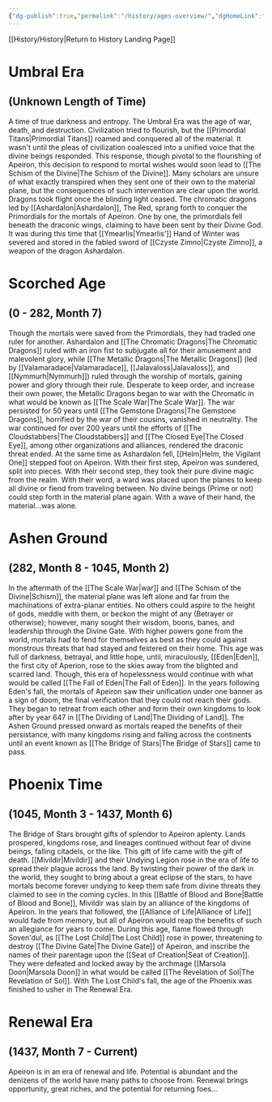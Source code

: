 ```yaml
---
{"dg-publish":true,"permalink":"/history/ages-overview/","dgHomeLink":true,"dgPassFrontmatter":false}
---
```


[[History/History|Return to History Landing Page]]
# Umbral Era 
## (Unknown Length of Time)
A time of true darkness and entropy. The Umbral Era was the age of war, death, and destruction. Civilization tried to flourish, but the [[Primordial Titans|Primordial Titans]] roamed and conquered all of the material. It wasn't until the pleas of civilization coalesced into a unified voice that the divine beings responded. This response, though pivotal to the flourishing of Apeiron, this decision to respond to mortal wishes would soon lead to [[The Schism of the Divine|The Schism of the Divine]]. Many scholars are unsure of what exactly transpired when they sent one of their own to the material plane, but the consequences of such intervention are clear upon the world. Dragons took flight once the blinding light ceased. The chromatic dragons led by [[Ashardalon|Ashardalon]], The Red, sprang forth to conquer the Primordials for the mortals of Apeiron. One by one, the primordials fell beneath the draconic wings, claiming to have been sent by their Divine God. It was during this time that [[Ymearlis|Ymearlis']] Hand of Winter was severed and stored in the fabled sword of [[Czyste Zimno|Czyste Zimno]], a weapon of the dragon Ashardalon.
# Scorched Age 
## (0 - 282, Month 7)
Though the mortals were saved from the Primordials, they had traded one ruler for another. Ashardalon and [[The Chromatic Dragons|The Chromatic Dragons]] ruled with an iron fist to subjugate all for their amusement and malevolent glory, while [[The Metallic Dragons|The Metallic Dragons]] (led by [[Valamaradace|Valamaradace]], [[Jalavaloss|Jalavaloss]], and [[Nymmurh|Nymmurh]]) ruled through the worship of mortals, gaining power and glory through their rule. Desperate to keep order, and increase their own power, the Metallic Dragons began to war with the Chromatic in what would be known as [[The Scale War|The Scale War]]. The war persisted for 50 years until [[The Gemstone Dragons|The Gemstone Dragons]], horrified by the war of their cousins, vanished in neutrality. The war continued for over 200 years until the efforts of [[The Cloudstabbers|The Cloudstabbers]] and [[The Closed Eye|The Closed Eye]], among other organizations and alliances, rendered the draconic threat ended. At the same time as Ashardalon fell, [[Helm|Helm, the Vigilant One]] stepped foot on Apeiron. With their first step, Apeiron was sundered, split into pieces. With their second step, they took their pure divine magic from the realm. With their word, a ward was placed upon the planes to keep all divine or fiend from traveling between. No divine beings (Prime or not) could step forth in the material plane again. With a wave of their hand, the material...was alone. 
# Ashen Ground 
## (282, Month 8 - 1045, Month 2)
In the aftermath of the [[The Scale War|war]] and [[The Schism of the Divine|Schism]], the material plane was left alone and far from the machinations of extra-planar entities. No others could aspire to the height of gods, meddle with them, or beckon the might of any (Betrayer or otherwise); however, many sought their wisdom, boons, banes, and leadership through the Divine Gate. With higher powers gone from the world, mortals had to fend for themselves as best as they could against monstrous threats that had stayed and festered on their home. This age was full of darkness, betrayal, and little hope, until, miraculously, [[Eden|Eden]], the first city of Aperion, rose to the skies away from the blighted and scarred land. Though, this era of hopelessness would continue with what would be called [[The Fall of Eden|The Fall of Eden]]. In the years following Eden's fall, the mortals of Apeiron saw their unification under one banner as a sign of doom, the final verification that they could not reach their gods. They began to retreat from each other and form their own kingdoms to look after by year 647 in [[The Dividing of Land|The Dividing of Land]]. The Ashen Ground pressed onward as mortals reaped the benefits of their persistance, with many kingdoms rising and falling across the continents until an event known as [[The Bridge of Stars|The Bridge of Stars]] came to pass.
# Phoenix Time 
## (1045, Month 3 - 1437, Month 6)
The Bridge of Stars brought gifts of splendor to Apeiron aplenty. Lands prospered, kingdoms rose, and lineages continued without fear of divine beings, falling citadels, or the like. This gift of life came with the gift of death. [[Mivildir|Mivildir]] and their Undying Legion rose in the era of life to spread their plague across the land. By twisting their power of the dark in the world, they sought to bring about a great eclipse of the stars, to have mortals become forever undying to keep them safe from divine threats they claimed to see in the coming cycles. In this [[Battle of Blood and Bone|Battle of Blood and Bone]], Mivildir was slain by an alliance of the kingdoms of Apeiron. In the years that followed, the [[Alliance of Life|Alliance of Life]] would fade from memory, but all of Apeiron would reap the benefits of such an allegiance for years to come. During this age, flame flowed through Soven'dul, as [[The Lost Child|The Lost Child]] rose in power, threatening to destroy [[The Divine Gate|The Divine Gate]] of Apeiron, and inscribe the names of their parentage upon the [[Seat of Creation|Seat of Creation]]. They were defeated and locked away by the archmage [[Marsola Doon|Marsola Doon]] in what would be called [[The Revelation of Sol|The Revelation of Sol]]. With The Lost Child's fall, the age of the Phoenix was finished to usher in The Renewal Era.

# Renewal Era
## (1437, Month 7 - Current)
Apeiron is in an era of renewal and life. Potential is abundant and the denizens of the world have many paths to choose from. Renewal brings opportunity, great riches, and the potential for returning foes...